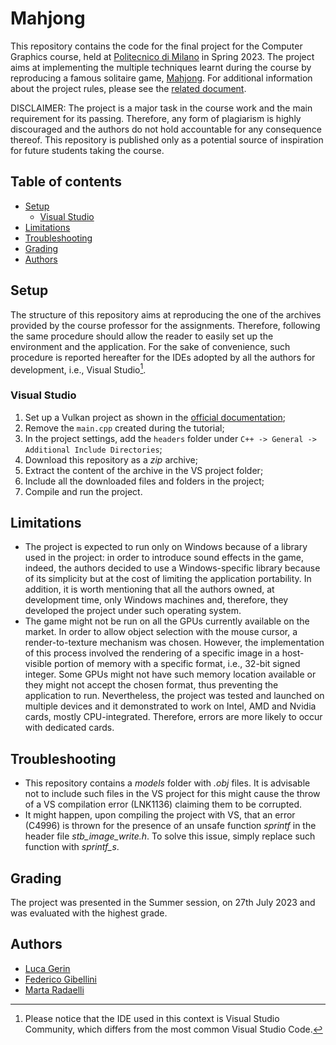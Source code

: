 # Mahjong
This repository contains the code for the final project for the Computer Graphics course, held at [Politecnico di Milano](https://polimi.it) in Spring 2023. The project aims at implementing the multiple techniques learnt during the course by reproducing a famous solitaire game, [Mahjong](https://en.wikipedia.org/wiki/Mahjong_solitaire). For additional information about the project rules, please see the [related document](Projects%20rules.pdf).

DISCLAIMER: The project is a major task in the course work and the main requirement for its passing. Therefore, any form of plagiarism is highly discouraged and the authors do not hold accountable for any consequence thereof. This repository is published only as a potential source of inspiration for future students taking the course.

## Table of contents
- [Setup](#setup)
  -  [Visual Studio](#visual-studio)
- [Limitations](#limitations)
- [Troubleshooting](#troubleshooting)
- [Grading](#grading)
- [Authors](#authors)

## Setup

The structure of this repository aims at reproducing the one of the archives provided by the course professor for the assignments. Therefore, following the same procedure should allow the reader to easily set up the environment and the application. For the sake of convenience, such procedure is reported hereafter for the IDEs adopted by all the authors for development, i.e., Visual Studio[^vs].

### Visual Studio
1. Set up a Vulkan project as shown in the [official documentation](https://vulkan-tutorial.com/Development_environment);
2. Remove the `main.cpp` created during the tutorial;
3. In the project settings, add the `headers` folder under `C++ -> General -> Additional Include Directories`;
4. Download this repository as a *zip* archive;
5. Extract the content of the archive in the VS project folder;
6. Include all the downloaded files and folders in the project;
7. Compile and run the project.

## Limitations
- The project is expected to run only on Windows because of a library used in the project: in order to introduce sound effects in the game, indeed, the authors decided to use a Windows-specific library because of its simplicity but at the cost of limiting the application portability. In addition, it is worth mentioning that all the authors owned, at development time, only Windows machines and, therefore, they developed the project under such operating system. 
- The game might not be run on all the GPUs currently available on the market. In order to allow object selection with the mouse cursor, a render-to-texture mechanism was chosen. However, the implementation of this process involved the rendering of a specific image in a host-visible portion of memory with a specific format, i.e., 32-bit signed integer. Some GPUs might not have such memory location available or they might not accept the chosen format, thus preventing the application to run. Nevertheless, the project was tested and launched on multiple devices and it demonstrated to work on Intel, AMD and Nvidia cards, mostly CPU-integrated. Therefore, errors are more likely to occur with dedicated cards.

## Troubleshooting
- This repository contains a *models* folder with *.obj* files. It is advisable not to include such files in the VS project for this might cause the throw of a VS compilation error (LNK1136) claiming them to be corrupted.
- It might happen, upon compiling the project with VS, that an error (C4996) is thrown for the presence of an unsafe function *sprintf* in the header file *stb_image_write.h*. To solve this issue, simply replace such function with *sprintf_s*.

## Grading
The project was presented in the Summer session, on 27th July 2023 and was evaluated with the highest grade.

## Authors
- [Luca Gerin](https://github.com/LucaGerin)
- [Federico Gibellini](https://github.com/gblfrc)
- [Marta Radaelli](https://github.com/MartaRadaelli)

[^vs]: Please notice that the IDE used in this context is Visual Studio Community, which differs from the most common Visual Studio Code.
